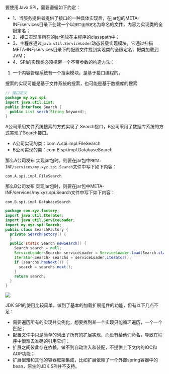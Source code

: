 

要使用Java SPI，需要遵循如下约定：

- 1、当服务提供者提供了接口的一种具体实现后，在jar包的META-INF/services目录下创建一个以`接口全限定名`为命名的文件，内容为实现类的全限定名；
- 2、接口实现类所在的jar包放在主程序的classpath中；
- 3、主程序通过`java.util.ServiceLoder`动态装载实现模块，它通过扫描META-INF/services目录下的配置文件找到实现类的全限定名，把类加载到JVM；
- 4、SPI的实现类必须携带一个不带参数的构造方法；





1. 一个内容管理系统有一个搜索模块。是基于接口编程的。

搜索的实现可能是基于文件系统的搜索，也可能是基于数据库的搜索

```java
// 接口定义
package my.xyz.spi; 
import java.util.List; 
public interface Search { 
  public List serch(String keyword); 
}
```

A公司采用文件系统搜索的方式实现了 Search接口，B公司采用了数据库系统的方式实现了Search接口。

- A公司实现的类：com.A.spi.impl.FileSearch 
- B公司实现的类：com.B.spi.impl.DatabaseSearch  

那么A公司发布 实现jar包时，则要在jar包中`META-INF/services/my.xyz.spi.Search`文件中写下如下内容：

```
com.A.spi.impl.FileSearch
```

那么B公司发布 实现jar包时，则要在jar包中META-INF/services/my.xyz.spi.Search文件中写下如下内容：

```
com.B.spi.impl.DatabaseSearch
```



```java
package com.xyz.factory; 
import java.util.Iterator; 
import java.util.ServiceLoader; 
import my.xyz.spi.Search; 
public class SearchFactory { 
  private SearchFactory() { 
  } 
  public static Search newSearch() { 
    Search search = null; 
    ServiceLoader<Search> serviceLoader = ServiceLoader.load(Search.class); 
    Iterator<Search> searchs = serviceLoader.iterator(); 
    if (searchs.hasNext()) { 
      search = searchs.next(); 
    } 
    return search; 
  } 
}
```

![](https://youpaiyun.zongqilive.cn/image/20210122165730.png)





JDK SPI的使用比较简单，做到了基本的加载扩展组件的功能，但有以下几点不足：

- 需要遍历所有的实现并实例化，想要找到某一个实现只能循环遍历，一个一个匹配；
- 配置文件中只是简单的列出了所有的扩展实现，而没有给他们命名，导致在程序中很难去准确的引用它们；
- 扩展之间彼此存在依赖，做不到自动注入和装配，不提供上下文内的IOC和AOP功能；
- 扩展很难和其他的容器框架集成，比如扩展依赖了一个外部spring容器中的bean，原生的JDK SPI并不支持。

